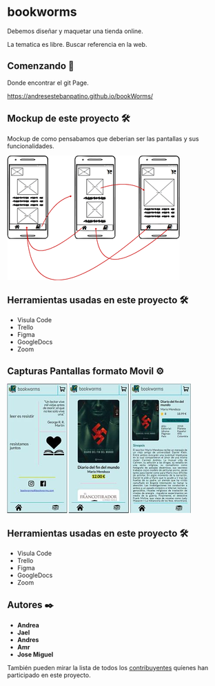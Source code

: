 # bookworms

Debemos diseñar y maquetar una tienda online.

La tematica es libre. Buscar referencia en la web.



## Comenzando 🚀

Donde encontrar el git Page. 

https://andresestebanpatino.github.io/bookWorms/


## Mockup de este proyecto 🛠️

Mockup de como pensabamos que deberian ser las pantallas y sus funcionalidades.

![Alt text](/img/README.md/Mockup_bookWorm.png?raw=true "Optional Title")



## Herramientas usadas en este proyecto 🛠️

* Visula Code
* Trello
* Figma
* GoogleDocs
* Zoom



## Capturas Pantallas formato Movil ⚙️

![Alt text](/img/README.md/landingPage.JPG?raw=true "Optional Title")
![Alt text](/img/README.md/catalogo.JPG?raw=true "Optional Title")
![Alt text](/img/README.md/descripcionLibro.JPG?raw=true "Optional Title")



## Herramientas usadas en este proyecto 🛠️

* Visula Code
* Trello
* Figma
* GoogleDocs
* Zoom



## Autores ✒️

* **Andrea**
* **Jael**
* **Andres**
* **Amr**
* **Jose Miguel**

También pueden mirar la lista de todos los [contribuyentes](https://github.com/AndresEstebanPatino/bookWorms/contributors) quíenes han participado en este proyecto. 

